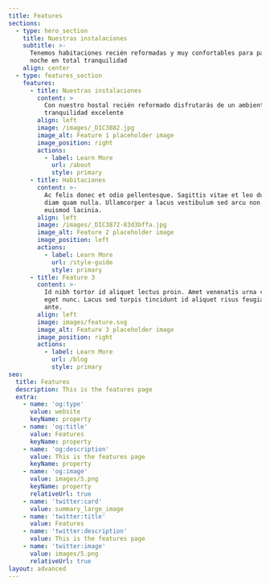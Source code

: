 ```yaml
---
title: Features
sections:
  - type: hero_section
    title: Nuestras instalaciones
    subtitle: >-
      Tenemos habitaciones recién reformadas y muy confortables para pasar la
      noche en total tranquilidad
    align: center
  - type: features_section
    features:
      - title: Nuestras instalaciones
        content: >
          Con nuestro hostal recién reformado disfrutarás de un ambiente de
          tranquilidad excelente
        align: left
        image: /images/_DIC3882.jpg
        image_alt: Feature 1 placeholder image
        image_position: right
        actions:
          - label: Learn More
            url: /about
            style: primary
      - title: Habitaciones
        content: >-
          Ac felis donec et odio pellentesque. Sagittis vitae et leo duis ut
          diam quam nulla. Ullamcorper a lacus vestibulum sed arcu non odio
          euismod lacinia.
        align: left
        image: /images/_DIC3872-83d3bffa.jpg
        image_alt: Feature 2 placeholder image
        image_position: left
        actions:
          - label: Learn More
            url: /style-guide
            style: primary
      - title: Feature 3
        content: >-
          Id nibh tortor id aliquet lectus proin. Amet venenatis urna cursus
          eget nunc. Lacus sed turpis tincidunt id aliquet risus feugiat in
          ante.
        align: left
        image: images/feature.svg
        image_alt: Feature 3 placeholder image
        image_position: right
        actions:
          - label: Learn More
            url: /blog
            style: primary
seo:
  title: Features
  description: This is the features page
  extra:
    - name: 'og:type'
      value: website
      keyName: property
    - name: 'og:title'
      value: Features
      keyName: property
    - name: 'og:description'
      value: This is the features page
      keyName: property
    - name: 'og:image'
      value: images/5.png
      keyName: property
      relativeUrl: true
    - name: 'twitter:card'
      value: summary_large_image
    - name: 'twitter:title'
      value: Features
    - name: 'twitter:description'
      value: This is the features page
    - name: 'twitter:image'
      value: images/5.png
      relativeUrl: true
layout: advanced
---
```

